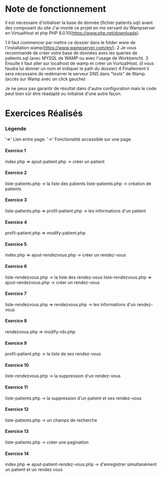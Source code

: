 # Note de fonctionnement
Il est nécessaire d'initialiser la base de donnée (fichier patients.sql) avant des composant du site
J'ai monté ce projet en me servant du Wampserver en VirtualHost et php PHP 8.0.10(https://www.php.net/downloads).

1 Il faut commencer par mettre ce dossier dans le folder www de l'installation wamp(https://www.wampserver.com/en/). 
2 Je vous recommande de créer votre base de données aves les queries de patients.sql (avec MYSQL de WAMP ou avec l'usage de Workbench).
3 Ensuite il faut aller sur localhost de wamp et créer un VurtualHost. (il vous faudra lui donner un nom et indiquer le path du dossier)
4 Finallement il sera nécessaire de redémarrer le serveur DNS dans "tools" de Wamp. (accès sur Wamp avec un click gauche)

Je ne peux pas garantir de résultat dans d'autre configuration mais le code peut bien sûr être réadapté ou initialisé d'une autre façon.

# Exercices Réalisés

### Légende
'=>' Lien entre page.
'->' Fonctionalité accessible sur une page.

#### Exercice 1

index.php => ajout-patient.php -> créer un patient 

#### Exercice 2

liste-patients.php -> la liste des patients 
liste-patients.php -> création de patients

#### Exercice 3

liste-patients.php => profil-patient.php -> les informations d'un patient

#### Exercice 4

profil-patient.php => modify-patient.php 

#### Exercice 5

index.php => ajout-rendezvous.php -> créer un rendez-vous

#### Exercice 6

liste-rendezvous.php -> la liste des rendez-vous 
liste-rendezvous.php => ajout-rendezvous.php -> créer un rendez-vous

#### Exercice 7

liste-rendezvous.php => rendezvous.php -> les informations d'un rendez-vous

#### Exercice 8

rendezvous.php => modify-rdv.php

#### Exercice 9

profil-patient.php -> la liste de ses rendez-vous

#### Exercice 10

liste-rendezvous.php -> la suppression d'un rendez-vous

#### Exercice 11

liste-patients.php -> la suppression d'un patient et ses rendez-vous

#### Exercice 12

liste-patients.php -> un champs de recherche

#### Exercice 13

liste-patients.php -> créer une pagination

#### Exercice 14

index.php => ajout-patient-rendez-vous.php -> d'enregistrer simultanément un patient et un rendez vous